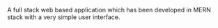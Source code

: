 A full stack web based application which has been developed in MERN stack with a very simple user interface.



